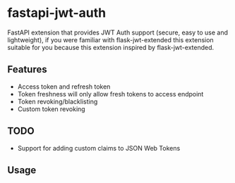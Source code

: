 # fastapi-jwt-auth
FastAPI extension that provides JWT Auth support (secure, easy to use and lightweight), if you were familiar with flask-jwt-extended this extension suitable for you because this extension inspired by flask-jwt-extended.

## Features
<ul>
  <li>Access token and refresh token</li>
  <li>Token freshness will only allow fresh tokens to access endpoint</li>
  <li>Token revoking/blacklisting</li>
  <li>Custom token revoking</li>
</ul>

## TODO
<ul>
  <li>Support for adding custom claims to JSON Web Tokens</li>
</ul>

## Usage
